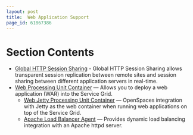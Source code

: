 ```yaml
---
layout: post
title:  Web Application Support
page_id: 61867386
---
```


# Section Contents

- [Global HTTP Session Sharing](./global-http-session-sharing.html) - Global HTTP Session Sharing allows transparent session replication between remote sites and session sharing between different application servers in real-time.
- [Web Processing Unit Container](./web-processing-unit-container.html) — Allows you to deploy a web application (WAR) into the Service Grid.
    - [Web Jetty Processing Unit Container](./web-jetty-processing-unit-container.html) — OpenSpaces integration with Jetty as the web container when running web applications on top of the Service Grid.
    - [Apache Load Balancer Agent](./apache-load-balancer-agent.html) — Provides dynamic load balancing integration with an Apache httpd server.
